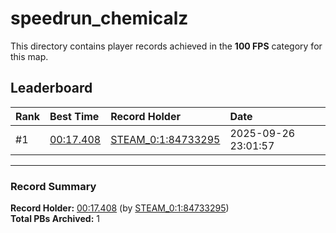 # speedrun_chemicalz

This directory contains player records achieved in the **100 FPS** category for this map.

## Leaderboard

| Rank | Best Time | Record Holder | Date                |
| :--- | :-------- | :------------ | :------------------ |
| #1   | [00:17.408](./00017408_STEAM_0_1_84733295_20250926-230157.zip) | [STEAM_0:1:84733295](https://speedrun16.com/profile/STEAM_0:1:84733295)   | 2025-09-26 23:01:57 |

---

### Record Summary
**Record Holder:** [00:17.408](./00017408_STEAM_0_1_84733295_20250926-230157.zip) (by [STEAM_0:1:84733295](https://speedrun16.com/profile/STEAM_0:1:84733295))  
**Total PBs Archived:** 1